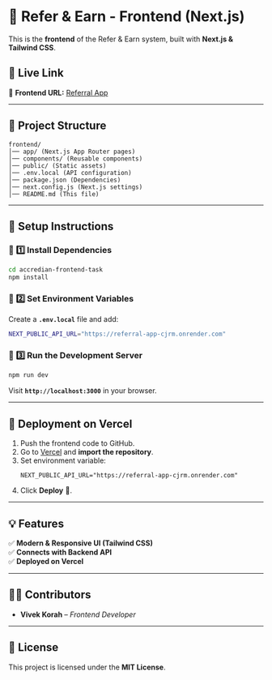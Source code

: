 # 🎨 Refer & Earn - Frontend (Next.js)

This is the **frontend** of the Refer & Earn system, built with **Next.js & Tailwind CSS**.

## 🚀 Live Link

🔹 **Frontend URL:** [Referral App](https://referral-app-omega.vercel.app)

---

## 📂 **Project Structure**

```
frontend/
│── app/ (Next.js App Router pages)
│── components/ (Reusable components)
│── public/ (Static assets)
│── .env.local (API configuration)
│── package.json (Dependencies)
│── next.config.js (Next.js settings)
│── README.md (This file)
```

---

## 🎨 **Setup Instructions**

### 📌 **1️⃣ Install Dependencies**

```sh
cd accredian-frontend-task
npm install
```

### 📌 **2️⃣ Set Environment Variables**

Create a **`.env.local`** file and add:

```sh
NEXT_PUBLIC_API_URL="https://referral-app-cjrm.onrender.com"
```

### 📌 **3️⃣ Run the Development Server**

```sh
npm run dev
```

Visit **`http://localhost:3000`** in your browser.

---

## 🚀 **Deployment on Vercel**

1. Push the frontend code to GitHub.
2. Go to [Vercel](https://vercel.com/) and **import the repository**.
3. Set environment variable:
   ```
   NEXT_PUBLIC_API_URL="https://referral-app-cjrm.onrender.com"
   ```
4. Click **Deploy** 🚀.

---

## 💡 **Features**

✅ **Modern & Responsive UI (Tailwind CSS)**  
✅ **Connects with Backend API**  
✅ **Deployed on Vercel**

---

## 👨‍💻 **Contributors**

- **Vivek Korah** – _Frontend Developer_

---

## 📜 **License**

This project is licensed under the **MIT License**.
